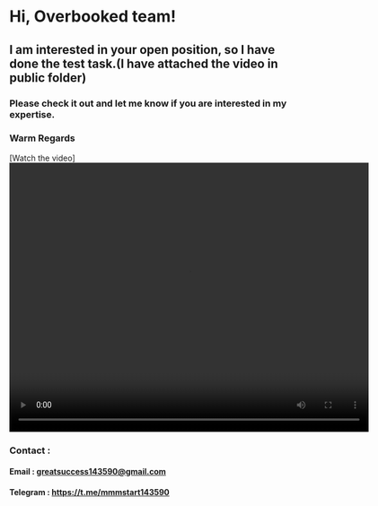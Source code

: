 # Hi, Overbooked team!

## I am interested in your open position, so I have done the test task.(I have attached the video in public folder)

### Please check it out and let me know if you are interested in my expertise.

### Warm Regards
<!-- Embedding the video -->
[Watch the video]
<video width="640" height="480" controls>
  <source src="/public/test task.wmv" type="video/wmv">
  Your browser does not support the video tag.
</video>

### Contact : 
#### Email : greatsuccess143590@gmail.com
#### Telegram : https://t.me/mmmstart143590
